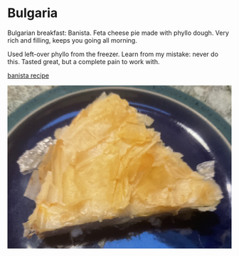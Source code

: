# Bulgaria

Bulgarian breakfast: Banista. Feta cheese pie made with phyllo
dough. Very rich and filling, keeps you going all morning.

Used left-over phyllo from the freezer. Learn from my mistake: never
do this. Tasted great, but a complete pain to work with.

[banista recipe](https://cannedpeachesproject.com/banitsa-recipe-bulgarian-cheese-pie/)

![banista](images/bulgaria.jpeg)